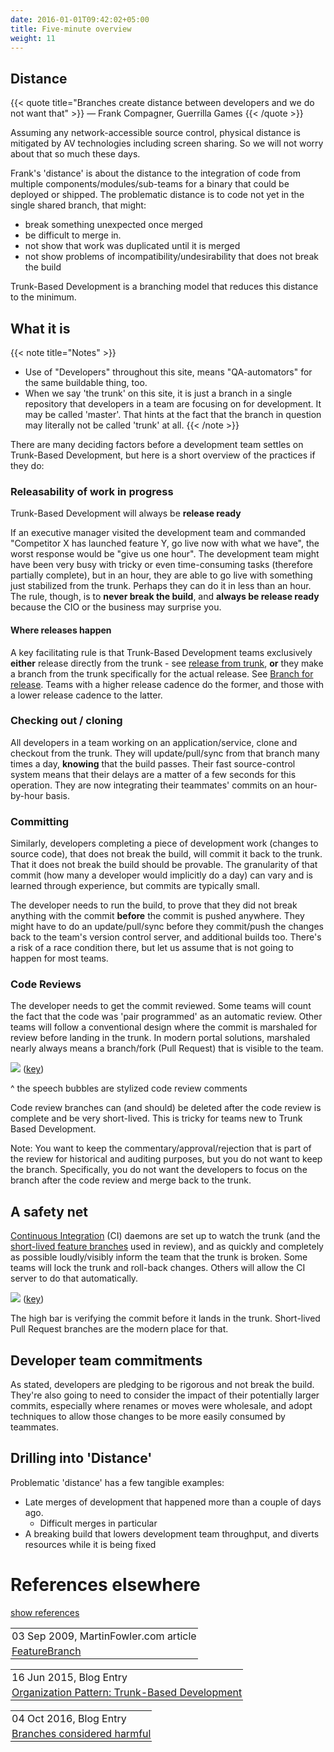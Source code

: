 ```yaml
---
date: 2016-01-01T09:42:02+05:00
title: Five-minute overview
weight: 11
---
```


## Distance

{{< quote title="Branches create distance between developers and we do not want that" >}}
&mdash; Frank Compagner, Guerrilla Games
{{< /quote >}}

Assuming any network-accessible source control, physical distance is mitigated by AV technologies including 
screen sharing. So we will not worry about that so much these days.

Frank's 'distance' is about the distance to the integration of code from multiple components/modules/sub-teams for a 
binary that could be deployed or shipped. The problematic distance is to code not yet in the single shared branch, 
that might:

* break something unexpected once merged
* be difficult to merge in.
* not show that work was duplicated until it is merged
* not show problems of incompatibility/undesirability that does not break the build

Trunk-Based Development is a branching model that reduces this distance to the minimum. 
 
## What it is

{{< note title="Notes" >}}
* Use of "Developers" throughout this site, means "QA-automators" for the same buildable thing, too.
* When we say 'the trunk' on this site, it is just a branch in a single repository that developers in a team are focusing on 
for development. It may be called 'master'. That hints at the fact that the branch in question may literally not be 
called 'trunk' at all.
{{< /note >}}

There are many deciding factors before a development team settles on Trunk-Based Development, but here is a short overview 
of the practices if they do:

### Releasability of work in progress

Trunk-Based Development will always be **release ready**

If an executive manager visited the development team and commanded "Competitor X has launched feature Y, go 
live now with what we have", the worst response would be "give us one hour". The development team might have been very 
busy with tricky or even time-consuming tasks (therefore partially complete), but in an hour, they are able to go live 
with something just stabilized from the trunk. Perhaps they can do it in less than an hour. The rule, though, is to **never break 
the build**, and **always be release ready** because the CIO or the business may surprise you.

#### Where releases happen

A key facilitating rule is that Trunk-Based Development teams exclusively **either** release directly from the 
trunk - see [release from trunk](/release-from-trunk/), **or** they make a branch from the trunk specifically for 
the actual release. See [Branch for release](/branch-for-release/).
Teams with a higher release cadence do the former, and those with a lower release cadence to the latter. 

### Checking out / cloning

All developers in a team working on an application/service, clone and checkout from the trunk. They will 
update/pull/sync from that branch many times a day, **knowing** that the build passes. Their fast 
source-control system means that their delays are a matter of a few seconds for this operation. They are now 
integrating their teammates' commits on an hour-by-hour basis.

### Committing

Similarly, developers completing a piece of development work (changes to source code), that does not 
break the build, will commit it back to the trunk. That it does not break the build should be provable. The granularity of that commit (how many a developer 
would implicitly do a day) can vary and is learned through experience, but commits are typically small.

The developer needs to run the build, to prove that they did not break anything with the commit **before** the commit
is pushed anywhere. They might have to do an update/pull/sync before they commit/push the changes back to the team's 
version control server, and additional builds too. There's a risk of a race condition there, but let us assume that is not 
going to happen for most teams.

### Code Reviews

The developer needs to get the commit reviewed. Some teams will count the fact that the code was 'pair programmed' 
as an automatic review. Other teams will follow a conventional design where the commit is marshaled
for review before landing in the trunk. In modern portal solutions, marshaled nearly always means a branch/fork (Pull
Request) that is visible to the team.

![](trunk_pr.png)
([key](/key/))

^ the speech bubbles are stylized code review comments

Code review branches can (and should) be 
deleted after the code review is complete and be very short-lived. This is tricky for teams new to Trunk Based 
Development. 

Note: You want to keep 
the commentary/approval/rejection that is part of the review for historical and auditing purposes, but you do not want to 
keep the branch. Specifically, you do not want the developers to focus on the branch after the code review and merge back
to the trunk.

## A safety net

[Continuous Integration](/continuous-integration/) (CI) daemons are set up to watch the trunk (and the 
[short-lived feature branches](/short-lived-feature-branches/) used in review), and as quickly and completely as possible 
loudly/visibly inform the team that the trunk is broken.  Some teams will lock the trunk and roll-back changes. Others 
will allow the CI server to do that automatically.

![](5trunk1.png)
([key](/key/))

The high bar is verifying the commit before it lands in the trunk. Short-lived Pull Request branches are the modern
place for that.
 
## Developer team commitments

As stated, developers are pledging to be rigorous and not break the build. They're also going to need to consider 
the impact of their potentially larger commits, especially where renames or moves were wholesale, and adopt techniques
to allow those changes to be more easily consumed by teammates.

## Drilling into 'Distance'

Problematic 'distance' has a few tangible examples:

* Late merges of development that happened more than a couple of days ago.
  * Difficult merges in particular
* A breaking build that lowers development team throughput, and diverts resources while it is being fixed

# References elsewhere

<a id="showHideRefs" href="javascript:toggleRefs();">show references</a>

<div>
    <table style="border: 0; box-shadow: none">
        <tr>
            <td style="padding: 2px" valign="top">03 Sep 2009, MartinFowler.com article</td>
        </tr>
        <tr>
            <td style="border-top: 0px; padding: 2px" valign="top"><a href="https://martinfowler.com/bliki/FeatureBranch.html">FeatureBranch</a></td>
        </tr>
    </table>
    <table style="border: 0; box-shadow: none">
        <tr>
            <td style="padding: 2px" valign="top">16 Jun 2015, Blog Entry</td>
        </tr>
        <tr>
            <td style="border-top: 0px; padding: 2px" valign="top"><a href="http://www.alwaysagileconsulting.com/articles/organisation-pattern-trunk-based-development">Organization Pattern: Trunk-Based Development</a></td>
        </tr>
    </table>
    <table style="border: 0; box-shadow: none">
        <tr>
            <td style="padding: 2px" valign="top">04 Oct 2016, Blog Entry</td>
        </tr>
        <tr>
            <td style="border-top: 0px; padding: 2px" valign="top"><a href="https://www.michielrook.nl/2016/10/branches-considered-harmful/">Branches considered harmful</a></td>
        </tr>
    </table>
</div>


